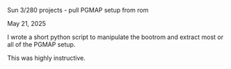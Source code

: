 Sun 3/280 projects - pull PGMAP setup from rom

May 21, 2025

I wrote a short python script to manipulate the bootrom and
extract most or all of the PGMAP setup.

This was highly instructive.
